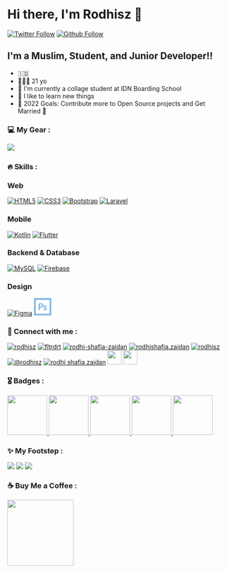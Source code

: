 <h1>Hi there, I'm Rodhisz 👋</h1>

[![Twitter Follow](https://img.shields.io/twitter/follow/fltrdrt?color=1DA1F2&logo=twitter&style=for-the-badge)](https://twitter.com/intent/follow?original_referer=https%3A%2F%2Fgithub.com%2FcodeSTACKr&screen_name=fltrdrt)
[![Github Follow](https://img.shields.io/github/followers/rodhisz?label=Followers&logo=Github&style=for-the-badge)](https://github.com/rodhisz)
<!-- [![Youtube](https://img.shields.io/youtube/channel/subscribers/UCi8IEJr4icIe2Lex_OcxxEw?style=social)](https://www.youtube.com/channel/UCi8IEJr4icIe2Lex_OcxxEw) -->

## I'm a Muslim, Student, and Junior Developer!!

- 🇮🇩 
- 👨🏻‍💻 21 yo
- 🏢 I'm currently a collage student at IDN Boarding School 
- 🌱 I like to learn new things
- 🥅 2022 Goals: Contribute more to Open Source projects and Get Married 🤣

### 💻  My Gear :

<img width="150px" src="https://img.shields.io/badge/Apple-MacBook_Pro_2017-999999" style="for-the-badge&logo=apple&logoColor=white"/>

### 🔥 Skills :

<p align="left">
<h3>Web</h3>
<a href="https://developer.mozilla.org/en-US/docs/Glossary/HTML5" target="_blank" rel="noreferrer"><img src="https://raw.githubusercontent.com/danielcranney/readme-generator/main/public/icons/skills/html5-colored.svg" width="36" height="36" alt="HTML5" /></a>
<a href="https://www.w3.org/TR/CSS/#css" target="_blank" rel="noreferrer"><img src="https://raw.githubusercontent.com/danielcranney/readme-generator/main/public/icons/skills/css3-colored.svg" width="36" height="36" alt="CSS3" /></a>
<a href="https://getbootstrap.com/" target="_blank" rel="noreferrer"><img src="https://raw.githubusercontent.com/danielcranney/readme-generator/main/public/icons/skills/bootstrap-colored.svg" width="36" height="36" alt="Bootstrap" /></a>
<a href="https://laravel.com/" target="_blank" rel="noreferrer"><img src="https://raw.githubusercontent.com/danielcranney/readme-generator/main/public/icons/skills/laravel-colored.svg" width="36" height="36" alt="Laravel" /></a>
<h3>Mobile</h3>
<a href="https://kotlinlang.org/" target="_blank" rel="noreferrer"><img src="https://raw.githubusercontent.com/danielcranney/readme-generator/main/public/icons/skills/kotlin-colored.svg" width="36" height="36" alt="Kotlin" /></a>
<a href="https://flutter.dev/" target="_blank" rel="noreferrer"><img src="https://raw.githubusercontent.com/danielcranney/readme-generator/main/public/icons/skills/flutter-colored.svg" width="36" height="36" alt="Flutter" /></a>
<h3>Backend & Database</h3>
<a href="https://www.mysql.com/" target="_blank" rel="noreferrer"><img src="https://raw.githubusercontent.com/danielcranney/readme-generator/main/public/icons/skills/mysql-colored.svg" width="36" height="36" alt="MySQL" /></a>
<a href="https://firebase.google.com/" target="_blank" rel="noreferrer"><img src="https://raw.githubusercontent.com/danielcranney/readme-generator/main/public/icons/skills/firebase-colored.svg" width="36" height="36" alt="Firebase" /></a>
<h3>Design</h3>
<a href="https://www.figma.com/" target="_blank" rel="noreferrer"><img src="https://raw.githubusercontent.com/danielcranney/readme-generator/main/public/icons/skills/figma-colored.svg" width="36" height="36" alt="Figma" /></a>
<a href="https://www.photoshop.com/en" target="_blank" rel="noreferrer"> <img src="https://raw.githubusercontent.com/devicons/devicon/master/icons/photoshop/photoshop-line.svg" alt="photoshop" width="40" height="40" /> </a>
</p>


### 🔗 Connect with me :

<p align="left">
<a href="https://dev.to/rodhisz" target="blank"><img src="https://raw.githubusercontent.com/rahuldkjain/github-profile-readme-generator/master/src/images/icons/Social/devto.svg" alt="rodhisz" height="30" width="40" /></a>
<a href="https://twitter.com/fltrdrt" target="blank"><img src="https://raw.githubusercontent.com/rahuldkjain/github-profile-readme-generator/master/src/images/icons/Social/twitter.svg" alt="fltrdrt" height="30" width="40" /></a>
<a href="https://linkedin.com/in/rodhi-shafia-zaidan" target="blank"><img src="https://raw.githubusercontent.com/rahuldkjain/github-profile-readme-generator/master/src/images/icons/Social/linked-in-alt.svg" alt="rodhi-shafia-zaidan" height="30" width="40" /></a>
<a href="https://fb.com/rodhishafia.zaidan" target="blank"><img src="https://raw.githubusercontent.com/rahuldkjain/github-profile-readme-generator/master/src/images/icons/Social/facebook.svg" alt="rodhishafia.zaidan" height="30" width="40" /></a>
<a href="https://instagram.com/rodhisz" target="blank"><img src="https://raw.githubusercontent.com/rahuldkjain/github-profile-readme-generator/master/src/images/icons/Social/instagram.svg" alt="rodhisz" height="30" width="40" /></a>
<a href="https://medium.com/@rodhisz" target="blank"><img src="https://raw.githubusercontent.com/rahuldkjain/github-profile-readme-generator/master/src/images/icons/Social/medium.svg" alt="@rodhisz" height="30" width="40" /></a>
<a href="https://www.youtube.com/c/rodhi shafia zaidan" target="blank"><img src="https://raw.githubusercontent.com/rahuldkjain/github-profile-readme-generator/master/src/images/icons/Social/youtube.svg" alt="rodhi shafia zaidan" height="30" width="40" /></a>
<a href="https://discord.com/users/rodhisz#2676" target="_blank" rel="noreferrer"><img src="https://raw.githubusercontent.com/danielcranney/readme-generator/main/public/icons/socials/discord.svg" width="32" height="32" /></a>
<a href="https://www.stackoverflow.com/users/16866816" target="_blank" rel="noreferrer"><img src="https://raw.githubusercontent.com/danielcranney/readme-generator/main/public/icons/socials/stackoverflow.svg" width="32" height="32" /></a></p>
</p>

### 🎖️ Badges :

<div>
  <a href="https://www.cloudskillsboost.google/public_profiles/1bd306d1-632c-4569-991e-2cb1087a4e11" target="_blank">
      <img src="https://templates.images.credential.net/16590187933301617801540872729153.png" width="90" height="90" />
  </a>
  <a href="https://www.credly.com/badges/a268142a-ac33-426d-ae8b-07001fb17fe4/linked_in?t=rcp5bz" target="_blank">
      <img src="https://images.credly.com/images/ae2f5bae-b110-4ea1-8e26-77cf5f76c81e/GCC_badge_IT_Support_1000x1000.png" width="90" height="90" />
  </a>
  <a href="https://dev.to/rodhisz" target="_blank">
      <img src="https://dev-to-uploads.s3.amazonaws.com/uploads/badge/badge_image/131/hacktoberfest-2021-badge.png" width="90" height="90" />
  </a>
  <a href="https://www.holopin.io/@rodhisz" target="_blank">
      <img src="https://www.holopin.io/_next/image?url=https%3A%2F%2Fassets.holopin.io%2FeyJidWNrZXQiOiJob2xvcGluLWFzc2V0cyIsImtleSI6ImFzc2V0cy9jbDd0ZDhncDUwMTMyMDlrMHd1OHFlNHg5IiwiZWRpdHMiOnsicm90YXRlIjpudWxsfX0%3D&w=1080&q=75" width="90" height="90" />
  </a>
  <a href="https://www.holopin.io/@rodhisz" target="_blank">
      <img src="https://www.holopin.io/_next/image?url=https%3A%2F%2Fassets.holopin.io%2FeyJidWNrZXQiOiJob2xvcGluLWFzc2V0cyIsImtleSI6ImFzc2V0cy9jbDhlcTN6OWMwMzU3MDlsM2Z4OTluOHg2IiwiZWRpdHMiOnsicm90YXRlIjpudWxsfX0%3D&w=1080&q=75" width="90" height="90" />
  </a>
</div>


### ✨ My Footstep :
  
  ![](http://github-profile-summary-cards.vercel.app/api/cards/profile-details?username=rodhisz&theme=default)
  ![](http://github-profile-summary-cards.vercel.app/api/cards/repos-per-language?username=rodhisz&theme=default)
  ![](http://github-profile-summary-cards.vercel.app/api/cards/most-commit-language?username=rodhisz&theme=default)<br>
<!-- <a href="https://github.com/vn7n24fzkq/github-profile-summary-cards">By vn7n24fzkq</a> -->

### ☕ Buy Me a Coffee :
<a href="https://saweria.co/rodhisz" target="_blank">
      <img src="https://saweria.co/_next/image?url=%2F_next%2Fstatic%2Fmedia%2Fhomepage_characters.a1cf6cc4.svg&w=3840&q=75" width="150" height="150"/>
</a>



